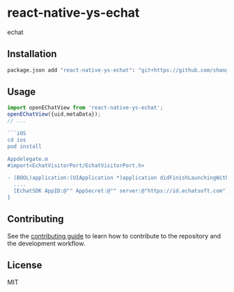 # react-native-ys-echat

echat

## Installation

```sh
package.json add "react-native-ys-echat": "git+https://github.com/shanghai-yinshan-network-science-co-ltd/react-native-echat.git#Version",

```

## Usage

```js
import openEChatView from 'react-native-ys-echat';
openEChatView({uid,metaData});
// ...

```iOS
cd ios
pod install

Appdelegate.m
#import<EchatVisitorPort/EchatVisitorPort.h>

- (BOOL)application:(UIApplication *)application didFinishLaunchingWithOptions:(NSDictionary *)launchOptions{
  ....
  [EchatSDK AppID:@"" AppSecret:@"" server:@"https://id.echatsoft.com"];
}

```

## Contributing

See the [contributing guide](CONTRIBUTING.md) to learn how to contribute to the repository and the development workflow.

## License

MIT
